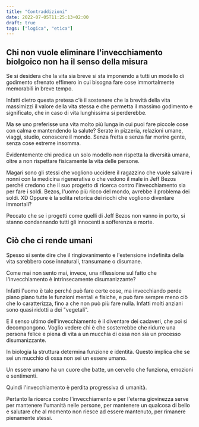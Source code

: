 ```yaml
---
title: "Contraddizioni"
date: 2022-07-05T11:25:13+02:00
draft: true
tags: ["logica", "etica"]
---
```


## Chi non vuole eliminare l'invecchiamento biolgoico non ha il senso della misura

Se si desidera che la vita sia breve si sta imponendo a tutti un modello di godimento sfrenato effimero in cui bisogna fare cose immortalmente memorabili in breve tempo.

Infatti dietro questa pretesa c'è il sostenere che la brevità della vita massimizzi il valore della vita stessa e che permetta il massimo godimento e significato, che in caso di vita lunghissima si perderebbe.

Ma se uno preferisse una vita molto più lunga in cui puoi fare piccole cose con calma e mantendendo la salute? Serate in pizzeria, relazioni umane, viaggi, studio, conoscere il mondo. Senza fretta e senza far morire gente, senza cose estreme insomma.

Evidentemente chi predica un solo modello non rispetta la diversità umana, oltre a non rispettare fisicamente la vita delle persone.

Magari sono gli stessi che vogliono uccidere il ragazzino che vuole salvare i nonni con la medicina rigenerativa o che vedono il male in Jeff Bezos perché credono che il suo progetto di ricerca contro l'invecchiamento sia per fare i soldi. Bezos, l'uomo più ricco del mondo, avrebbe il problema dei soldi. XD
Oppure è la solita retorica dei ricchi che vogliono diventare immortali?

Peccato che se i progetti come quelli di Jeff Bezos non vanno in porto, si stanno condannando tutti gli innocenti a sofferenza e morte.

## Ciò che ci rende umani

Spesso si sente dire che il ringiovanimento e l'estensione indefinita della vita sarebbero cose innaturali, transumane o disumane.

Come mai non sento mai, invece, una riflessione sul fatto che l'invecchiamento è intrinsecamente disumanizzante?

Infatti l'uomo è tale perché può fare certe cose, ma invecchiando perde piano piano tutte le funzioni mentali e fisiche, e può fare sempre meno ciò che lo caratterizza, fino a che non può più fare nulla. Infatti molti anziani sono quasi ridotti a dei "vegetali".

E il senso ultimo dell'invecchiamento è il diventare dei cadaveri, che poi si decompongono. Voglio vedere chi è che sosterrebbe che ridurre una persona felice e piena di vita a un mucchia di ossa non sia un processo disumanizzante.

In biologia la struttura determina funzione e identità. Questo implica che se sei un mucchio di ossa non sei un essere umano.

Un essere umano ha un cuore che batte, un cervello che funziona, emozioni e sentimenti.

Quindi l'invecchiamento è perdita progressiva di umanità.

Pertanto la ricerca contro l'invecchiamento e per l'eterna giovinezza serve per mantenere l'umanità nelle persone, per mantenere un qualcosa di bello e salutare che al momento non riesce ad essere mantenuto, per rimanere pienamente stessi.
